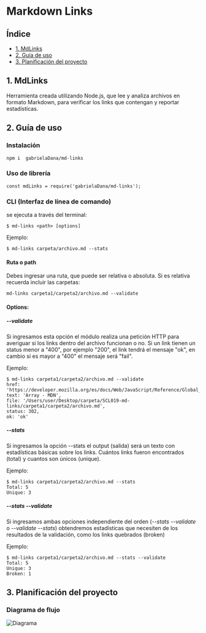 # Markdown Links

## Índice
* [1. MdLinks](#1-MdLinks)
* [2. Guía de uso](#2-Guía-de-uso)
* [3. Planificación del proyecto](#3-planificación-del-proyecto)

## 1. MdLinks 

Herramienta creada utilizando Node.js, que lee y analiza archivos en formato Markdown, para verificar los links que contengan y reportar estadísticas.

## 2. Guía de uso

### Instalación

    npm i  gabrielaDana/md-links

### Uso de librería

    const mdLinks = require('gabrielaDana/md-links');

### CLI (Interfaz de línea de comando)

se ejecuta a través del terminal:

    $ md-links <path> [options]
    
Ejemplo:

    $ md-links carpeta/archivo.md --stats

#### Ruta o path

Debes ingresar una ruta, que puede ser relativa o absoluta. Si es relativa recuerda incluir las carpetas:

    md-links carpeta1/carpeta2/archivo.md --validate

#### Options:

##### --validate

Si ingresamos esta opción el módulo realiza una petición HTTP para averiguar si los links dentro del archivo funcionan o no. Si un link tienen un status menor a "400", por ejemplo "200", el link tendrá el mensaje "ok", en cambio si es mayor a "400" el mensaje será "fail".

Ejemplo:

    $ md-links carpeta1/carpeta2/archivo.md --validate
    href: 'https://developer.mozilla.org/es/docs/Web/JavaScript/Reference/Global_Objects/Array/',
    text: 'Array - MDN',
    file: '/Users/user/Desktop/carpeta/SCL019-md-links/carpeta1/carpeta2/archivo.md',
    status: 302,
    ok: 'ok'
    
##### --stats

Si ingresamos la opción --stats el output (salida) será un texto con estadísticas básicas sobre los links. Cuántos links fueron encontrados (total) y cuantos son únicos (unique).

Ejemplo:

    $ md-links carpeta1/carpeta2/archivo.md --stats
    Total: 5
    Unique: 3
    
##### --stats --validate

Si ingresamos ambas opciones independiente del orden (*--stats --validate* o *--validate --stats*) obtendremos estadísticas que necesiten de los resultados de la validación, como los links quebrados (broken)

Ejemplo:

    $ md-links carpeta1/carpeta2/archivo.md --stats --validate
    Total: 5
    Unique: 3
    Broken: 1

## 3. Planificación del proyecto

### Diagrama de flujo

 ![Diagrama](https://github.com/GabrielaDana/SCL019-md-links/blob/main/Diagrama_de_flujo.png)
 





  
  
  
  
  
  
  
  
  
  
  
